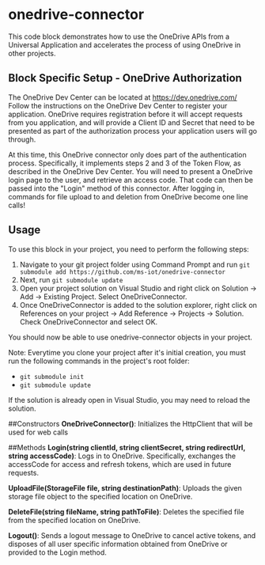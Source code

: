 # onedrive-connector

This code block demonstrates how to use the OneDrive APIs from a Universal Application and accelerates the process of using OneDrive in other projects.

## Block Specific Setup - OneDrive Authorization
The OneDrive Dev Center can be located at https://dev.onedrive.com/
Follow the instructions on the OneDrive Dev Center to register your application. OneDrive requires registration before it will accept requests from you application, and will provide a Client ID and Secret that need to be presented as part of the authorization process your application users will go through.

At this time, this OneDrive connector only does part of the authentication process. Specifically, it implements steps 2 and 3 of the Token Flow, as described in the OneDrive Dev Center. You will need to present a OneDrive login page to the user, and retrieve an access code. That code can then be passed into the "Login" method of this connector. After logging in, commands for file upload to and deletion from OneDrive become one line calls!

## Usage
To use this block in your project, you need to perform the following steps:

1. Navigate to your git project folder using Command Prompt and run `git submodule add https://github.com/ms-iot/onedrive-connector`
2. Next, run `git submodule update`
3. Open your project solution on Visual Studio and right click on Solution -> Add -> Existing Project. Select OneDriveConnector.
4. Once OneDriveConnector is added to the solution explorer, right click on References on your project -> Add Reference -> Projects -> Solution. Check OneDriveConnector and select OK.

You should now be able to use onedrive-connector objects in your project.

Note: Everytime you clone your project after it's initial creation, you must run the following commands in the project's root folder: 
- `git submodule init`
- `git submodule update`

If the solution is already open in Visual Studio, you may need to reload the solution.

##Constructors
**OneDriveConnector()**: Initializes the HttpClient that will be used for web calls

##Methods
**Login(string clientId, string clientSecret, string redirectUrl, string accessCode)**: Logs in to OneDrive. Specifically, exchanges the accessCode for access and refresh tokens, which are used in future requests.

**UploadFile(StorageFile file, string destinationPath)**: Uploads the given storage file object to the specified location on OneDrive. 

**DeleteFile(string fileName, string pathToFile)**: Deletes the specified file from the specified location on OneDrive.

**Logout()**: Sends a logout message to OneDrive to cancel active tokens, and disposes of all user specific information obtained from OneDrive or provided to the Login method.
